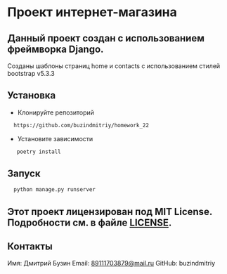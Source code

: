 # Проект интернет-магазина

## Данный проект создан с использованием фреймворка Django.
Созданы шаблоны страниц home и contacts с использованием стилей bootstrap v5.3.3

## Установка

* Клонируйте репозиторий

```bash
  https://github.com/buzindmitriy/homework_22
  ```

* Установите зависимости

```bash
   poetry install
```

## Запуск

```bash
  python manage.py runserver
```

## Этот проект лицензирован под MIT License. Подробности см. в файле [LICENSE](LICENSE.txt).

## Контакты

Имя: Дмитрий Бузин
Email: 89111703879@mail.ru
GitHub: buzindmitriy
